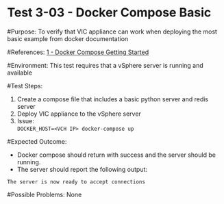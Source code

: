 Test 3-03 - Docker Compose Basic
=======

#Purpose:
To verify that VIC appliance can work when deploying the most basic example from docker documentation

#References:
[1 - Docker Compose Getting Started](https://docs.docker.com/compose/gettingstarted/)

#Environment:
This test requires that a vSphere server is running and available

#Test Steps:
1. Create a compose file that includes a basic python server and redis server
2. Deploy VIC appliance to the vSphere server
3. Issue:  
```DOCKER_HOST=<VCH IP> docker-compose up```

#Expected Outcome:
* Docker compose should return with success and the server should be running.
* The server should report the following output:
```
The server is now ready to accept connections
```

#Possible Problems:
None